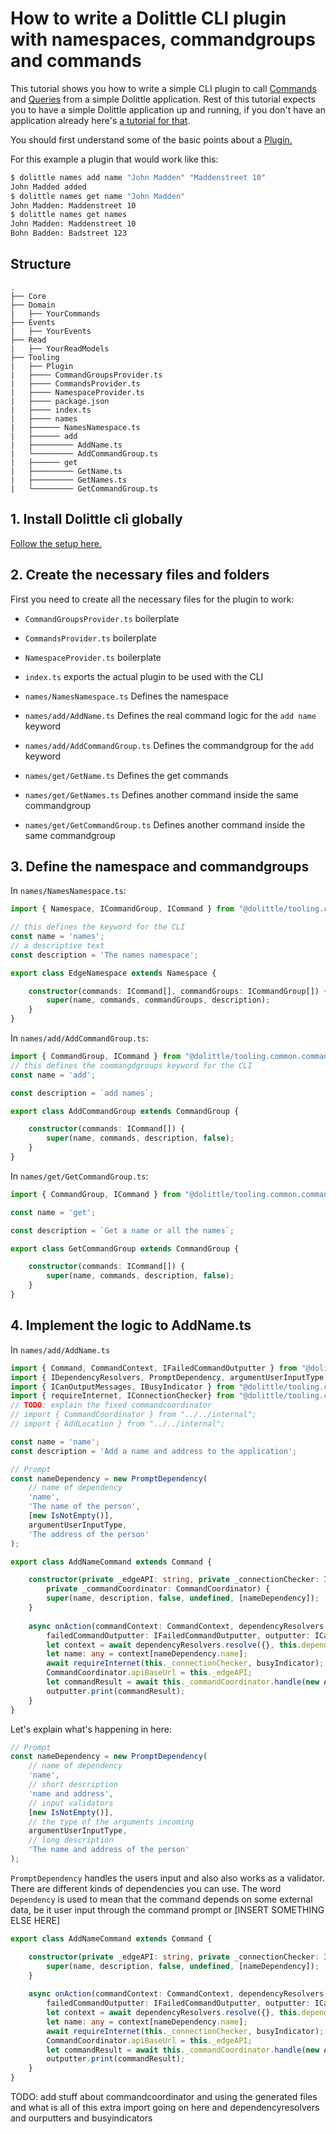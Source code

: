 # How to write a Dolittle CLI plugin with namespaces, commandgroups and commands

This tutorial shows you how to write a simple CLI plugin to call [Commands](https://dolittle.io/runtime/runtime/command/about_commands/) and [Queries](https://dolittle.io/runtime/runtime/read/query/) from a simple Dolittle application. Rest of this tutorial expects you to have a simple Dolittle application up and running, if you don't have an application already here's [a tutorial for that](www.example.com).

You should first understand some of the basic points about a [Plugin.](https://dolittle.io/tooling/tooling-platform/plugins/)


For this example a plugin that would work like this:
```bash
$ dolittle names add name "John Madden" "Maddenstreet 10"
John Madded added
$ dolittle names get name "John Madden"
John Madden: Maddenstreet 10 
$ dolittle names get names
John Madden: Maddenstreet 10 
Bohn Badden: Badstreet 123
```

## Structure
```
.
├── Core
├── Domain
|   ├── YourCommands
├── Events
|   ├── YourEvents
├── Read
|   ├── YourReadModels
├── Tooling
|   ├── Plugin
|   ├──── CommandGroupsProvider.ts
|   ├──── CommandsProvider.ts
|   ├──── NamespaceProvider.ts
|   ├──── package.json
|   ├──── index.ts
|   ├──── names
|   ├────── NamesNamespace.ts
|   ├────── add
|   ├───────── AddName.ts
|   └───────── AddCommandGroup.ts
|   ├────── get
|   ├───────── GetName.ts
|   ├───────── GetNames.ts
|   └───────── GetCommandGroup.ts
```

## 1. Install Dolittle cli globally

[Follow the setup here.](https://dolittle.io/tooling/cli/installing/)

## 2. Create the necessary files and folders

First you need to create all the necessary files for the plugin to work:

* `CommandGroupsProvider.ts` boilerplate
* `CommandsProvider.ts` boilerplate
* `NamespaceProvider.ts` boilerplate
* `index.ts` exports the actual plugin to be used with the CLI

* `names/NamesNamespace.ts` Defines the namespace
* `names/add/AddName.ts` Defines the real command logic for the `add name` keyword
* `names/add/AddCommandGroup.ts` Defines the commandgroup for the `add` keyword
* `names/get/GetName.ts` Defines the get commands
* `names/get/GetNames.ts` Defines another command inside the same commandgroup
* `names/get/GetCommandGroup.ts` Defines another command inside the same commandgroup

## 3. Define the namespace and commandgroups

In `names/NamesNamespace.ts`:
```typescript
import { Namespace, ICommandGroup, ICommand } from "@dolittle/tooling.common.commands";

// this defines the keyword for the CLI
const name = 'names';
// a descriptive text
const description = 'The names namespace';

export class EdgeNamespace extends Namespace {

    constructor(commands: ICommand[], commandGroups: ICommandGroup[]) {
        super(name, commands, commandGroups, description);
    }
}
```

In `names/add/AddCommandGroup.ts`:
```typescript
import { CommandGroup, ICommand } from "@dolittle/tooling.common.commands";
// this defines the commangdgroups keyword for the CLI
const name = 'add';

const description = `add names`;

export class AddCommandGroup extends CommandGroup {

    constructor(commands: ICommand[]) {
        super(name, commands, description, false);
    }
}

```

In `names/get/GetCommandGroup.ts`:
```typescript
import { CommandGroup, ICommand } from "@dolittle/tooling.common.commands";

const name = 'get';

const description = `Get a name or all the names`;

export class GetCommandGroup extends CommandGroup {

    constructor(commands: ICommand[]) {
        super(name, commands, description, false);
    }
}

```


## 4. Implement the logic to AddName.ts

In `names/add/AddName.ts`

```typescript
import { Command, CommandContext, IFailedCommandOutputter } from "@dolittle/tooling.common.commands";
import { IDependencyResolvers, PromptDependency, argumentUserInputType, IsNotEmpty } from "@dolittle/tooling.common.dependencies";
import { ICanOutputMessages, IBusyIndicator } from "@dolittle/tooling.common.utilities";
import { requireInternet, IConnectionChecker} from "@dolittle/tooling.common.packages";
// TODO: explain the fixed commandcoordinator
// import { CommandCoordinator } from "../../internal";
// import { AddLocation } from "../../internal";

const name = 'name';
const description = 'Add a name and address to the application';

// Prompt
const nameDependency = new PromptDependency(
    // name of dependency
    'name',
    'The name of the person',
    [new IsNotEmpty()],
    argumentUserInputType,
    'The address of the person'
);

export class AddNameCommand extends Command {

    constructor(private _edgeAPI: string, private _connectionChecker: IConnectionChecker, 
        private _commandCoordinator: CommandCoordinator) {
        super(name, description, false, undefined, [nameDependency]);
    }
    
    async onAction(commandContext: CommandContext, dependencyResolvers: IDependencyResolvers,
        failedCommandOutputter: IFailedCommandOutputter, outputter: ICanOutputMessages, busyIndicator: IBusyIndicator) {
        let context = await dependencyResolvers.resolve({}, this.dependencies);
        let name: any = context[nameDependency.name];
        await requireInternet(this._connectionChecker, busyIndicator);
        CommandCoordinator.apiBaseUrl = this._edgeAPI;
        let commandResult = await this._commandCoordinator.handle(new AddLocation(name, Guid.create()));
        outputter.print(commandResult);
    }
}
```

Let's explain what's happening in here:

```typescript
// Prompt
const nameDependency = new PromptDependency(
    // name of dependency
    'name',
    // short description
    'name and address',
    // input validators
    [new IsNotEmpty()],
    // the type of the arguments incoming
    argumentUserInputType,
    // long description
    'The name and address of the person'
);
```

`PromptDependency` handles the users input and also also works as a validator. There are different kinds of dependencies you can use. The word `Dependency` is used to mean that the command depends on some external data, be it user input through the command prompt or [INSERT SOMETHING ELSE HERE]

```typescript
export class AddNameCommand extends Command {

    constructor(private _edgeAPI: string, private _connectionChecker: IConnectionChecker, private _commandCoordinator: CommandCoordinator) {
        super(name, description, false, undefined, [nameDependency]);
    }
    
    async onAction(commandContext: CommandContext, dependencyResolvers: IDependencyResolvers,
        failedCommandOutputter: IFailedCommandOutputter, outputter: ICanOutputMessages, busyIndicator: IBusyIndicator) {
        let context = await dependencyResolvers.resolve({}, this.dependencies);
        let name: any = context[nameDependency.name];
        await requireInternet(this._connectionChecker, busyIndicator);
        CommandCoordinator.apiBaseUrl = this._edgeAPI;
        let commandResult = await this._commandCoordinator.handle(new AddLocation(name, Guid.create()));
        outputter.print(commandResult);
    }
}
```



TODO: add stuff about commandcoordinator and using the generated files and what is all of this extra import going on here and dependencyresolvers and ourputters and busyindicators

